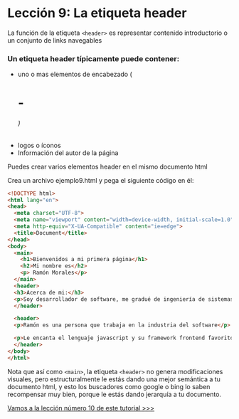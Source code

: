 # Lección 9: La etiqueta header


La función de la etiqueta `<header>` es representar contenido introductorio o un conjunto de links navegables

### Un etiqueta header típicamente puede contener:

- uno o mas elementos de encabezado (<h1> - <h6>)
- logos o íconos
- Información del autor de la página


Puedes crear varios elementos header en el mismo documento html

Crea un archivo ejemplo9.html y pega el siguiente código en él:

```html
<!DOCTYPE html>
<html lang="en">
<head>
  <meta charset="UTF-8">
  <meta name="viewport" content="width=device-width, initial-scale=1.0">
  <meta http-equiv="X-UA-Compatible" content="ie=edge">
  <title>Document</title>
</head>
<body>
  <main>
    <h1>Bienvenidos a mi primera página</h1>
    <h2>Mi nombre es</h2>
    <p> Ramón Morales</p>
  </main>
  <header>
  <h3>Acerca de mi:</h3>
  <p>Soy desarrollador de software, me gradué de ingeniería de sistemas hace algunos años, llevo trabajando como desarrollador desde el 2006, pero la primera vez que hice código, fue en 1999 cuando estaba en octavo grado, es decir hace 20 años que programo</p>
  </header>

  <header>
  <p>Ramón es una persona que trabaja en la industria del software</p>

  <p>Le encanta el lenguaje javascript y su framework frontend favorito es vueJS</p>
  </header>
</body>
</html>
```

Nota que así como `<main>`, la etiqueta `<header>` no genera modificaciones visuales, pero estructuralmente le estás dando una mejor semántica a tu documento html, y esto los buscadores como google o bing lo saben recompensar muy bien, porque le estás dando jerarquía a tu documento.

[Vamos a la lección número 10 de este tutorial >>>](leccion10.md)
